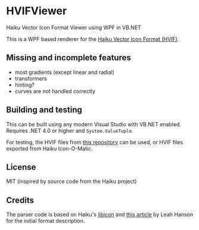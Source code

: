 # HVIFViewer
Haiku Vector Icon Format Viewer using WPF in VB.NET

This is a WPF based renderer for the [Haiku Vector Icon Format (HVIF)](https://en.wikipedia.org/wiki/Haiku_Vector_Icon_Format).

## Missing and incomplete features
 * most gradients (except linear and radial)
 * transformers
 * hinting?
 * curves are not handled correctly
 
## Building and testing
This can be built using any modern Visual Studio with VB.NET enabled. Requires .NET 4.0 or higher and `System.ValueTuple`.

For testing, the HVIF files from [this repository](https://github.com/darealshinji/haiku-icons) can be used, or HVIF files exported from Haiku Icon-O-Matic.

## License
MIT (inspired by source code from the Haiku project)

## Credits
The parser code is based on Haiku's [libicon](https://git.haiku-os.org/haiku/tree/src/libs/icon) and [this article](http://blog.leahhanson.us/post/recursecenter2016/haiku_icons.html) by Leah Hanson for the initial format description.
